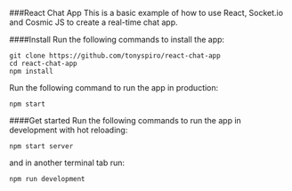 ###React Chat App
This is a basic example of how to use React, Socket.io and Cosmic JS to create a real-time chat app.

####Install
Run the following commands to install the app:
```
git clone https://github.com/tonyspiro/react-chat-app
cd react-chat-app
npm install
```
Run the following command to run the app in production:
```
npm start
```
####Get started
Run the following commands to run the app in development with hot reloading:
```
npm start server
```
and in another terminal tab run:
```
npm run development
```
